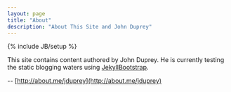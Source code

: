 ```yaml
---
layout: page
title: "About"
description: "About This Site and John Duprey"
---
```

{% include JB/setup %}

This site contains content authored by John Duprey.  He is currently 
testing the static blogging waters using [JekyllBootstrap](http://jekyllbootstrap.com/).

<script src="//about.me/embed/jduprey?style=site"></script>
-- [http://about.me/jduprey](http://about.me/jduprey)